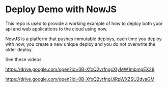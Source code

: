 # Deploy Demo with NowJS

This repo is used to provide a working example of how to deploy both yuor api and web applications to the cloud using now.

NowJS is a platform that pushes immutable deploys, each time you deploy with now, you create a new unique deploy and you do not overwrite the older deploy.

See these videos

https://drive.google.com/open?id=0B-XfxQ2vrfngcXIyMW1mbmpEX28

https://drive.google.com/open?id=0B-XfxQ2vrfngUjRpWXZSU2dyaGM
